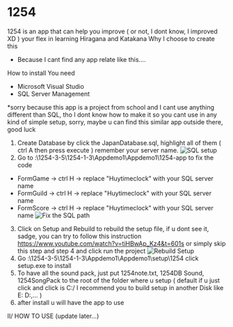 # 1254
1254 is an app that can help you improve ( or not, I dont know, I improved XD ) your flex in learning Hiragana and Katakana
Why I choose to create this 
- Because I cant find any app relate like this.... 

How to install
You need 

- Microsoft Visual Studio 
- SQL Server Management 

*sorry because this app is a project from school and I cant use anything different than SQL, tho I dont know how to make it so you cant use in any kind of simple setup, sorry, maybe u can find this similar app outside there, good luck

1. Create Database by click the JapanDatabase.sql, highlight all of them ( ctrl A then press execute ) remember your server name.
![SQL setup](https://i.imgur.com/F25jHfM.png)
2. Go to :\1254-3-5\1254-1-3\Appdemo1\Appdemo1\1254-app to fix the code
- FormGame -> ctrl H -> replace "Huytimeclock" with your SQL server name
- FormGuild -> ctrl H -> replace "Huytimeclock" with your SQL server name
- FormScore -> ctrl H -> replace "Huytimeclock" with your SQL server name
![Fix the SQL path](https://i.imgur.com/KZcLBKp.png)
3. Click on Setup and Rebuild to rebuild the setup file, if u dont see it, sadge, you can try to follow this instruction https://www.youtube.com/watch?v=tiHBwAp_Kz4&t=601s or simply skip this step and step 4 and click run the project
![Rebuild Setup](https://i.imgur.com/wpG6UEV.png)
4. Go :\1254-3-5\1254-1-3\Appdemo1\Appdemo1\setup\1254 click setup.exe to install
5. To have all the sound pack, just put 1254note.txt, 1254DB Sound, 1254SongPack to the root of the folder where u setup ( default if u just click and click is C:/ I recommend you to build setup in another Disk like E: D:,... )
6. after install u will have the app to use




II/ HOW TO USE (update later...)
